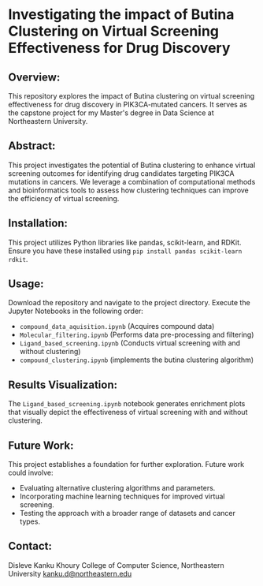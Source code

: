 # Investigating the impact of Butina Clustering on Virtual Screening Effectiveness for Drug Discovery


## Overview:

This repository explores the impact of Butina clustering on virtual screening effectiveness for drug discovery in PIK3CA-mutated cancers. It serves as the capstone project for my Master's degree in Data Science at Northeastern University.

## Abstract:

This project investigates the potential of Butina clustering to enhance virtual screening outcomes for identifying drug candidates targeting PIK3CA mutations in cancers. We leverage a combination of computational methods and bioinformatics tools to assess how clustering techniques can improve the efficiency of virtual screening.

## Installation:

This project utilizes Python libraries like pandas, scikit-learn, and RDKit. Ensure you have these installed using ```pip install pandas scikit-learn rdkit```.

## Usage:

Download the repository and navigate to the project directory.
Execute the Jupyter Notebooks in the following order:
* ```compound_data_aquisition.ipynb``` (Acquires compound data)
* ```Molecular_filtering.ipynb``` (Performs data pre-processing and filtering)
* ```Ligand_based_screening.ipynb``` (Conducts virtual screening with and without clustering)
* ```compound_clustering.ipynb``` (implements the butina clustering algorithm)

## Results Visualization:

The ```Ligand_based_screening.ipynb``` notebook generates enrichment plots that visually depict the effectiveness of virtual screening with and without clustering.

## Future Work:

This project establishes a foundation for further exploration. Future work could involve:

* Evaluating alternative clustering algorithms and parameters.
* Incorporating machine learning techniques for improved virtual screening.
* Testing the approach with a broader range of datasets and cancer types.


## Contact:

Disleve Kanku
Khoury College of Computer Science, Northeastern University
kanku.d@northeastern.edu